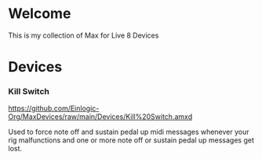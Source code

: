 # Welcome
This is my collection of Max for Live 8 Devices

# Devices
### Kill Switch
https://github.com/Einlogic-Org/MaxDevices/raw/main/Devices/Kill%20Switch.amxd

Used to force note off and sustain pedal up midi messages whenever your rig malfunctions and one or more note off or sustain pedal up messages get lost.
